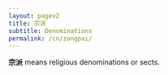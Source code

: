 ```yaml
---
layout: pagev2
title: 宗派
subtitle: Denominations
permalink: /cn/zongpai/
---
```


**宗派** means religious denominations or sects.

